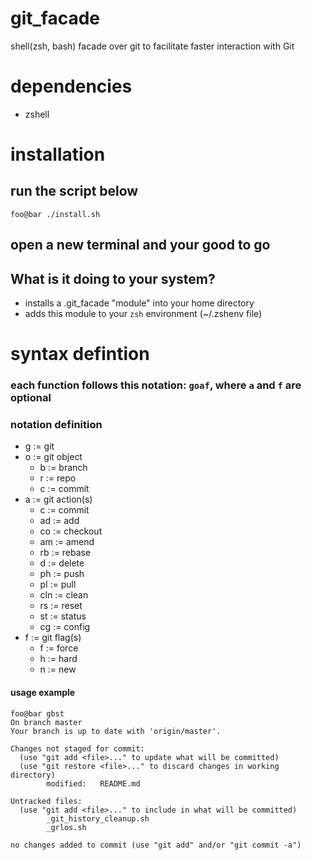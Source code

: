 # git_facade
shell(zsh, bash) facade over git to facilitate faster interaction with Git

# dependencies
* zshell
# installation
## run the script below
```shell
foo@bar ./install.sh
```
## open a new terminal and your good to go

## What is it doing to your system?
* installs a .git_facade "module" into your home directory
* adds this module to your `zsh` environment (~/.zshenv file)

# syntax defintion
### each function follows this notation: `goaf`, where `a` and `f` are optional
### notation definition
* g := git 
* o := git object 
    * b := branch 
    * r := repo
    * c  := commit 
* a := git action(s) 
    * c  := commit 
    * ad := add
    * co  := checkout
    * am  := amend
    * rb := rebase
    * d  := delete
    * ph := push
    * pl := pull
    * cln := clean
    * rs := reset
    * st := status
    * cg := config
* f := git flag(s)
    * f := force
    * h := hard
    * n := new
#### usage example

```shell
foo@bar gbst
On branch master
Your branch is up to date with 'origin/master'.

Changes not staged for commit:
  (use "git add <file>..." to update what will be committed)
  (use "git restore <file>..." to discard changes in working directory)
        modified:   README.md

Untracked files:
  (use "git add <file>..." to include in what will be committed)
        _git_history_cleanup.sh
        _grlos.sh

no changes added to commit (use "git add" and/or "git commit -a")
```